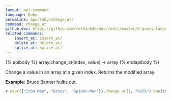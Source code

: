 ```yaml
---
layout: api-command 
language: Ruby
permalink: api/ruby/change_at/
command: change_at 
github_doc: https://github.com/rethinkdb/docs/edit/master/2-query-language/api/ruby/document-manipulation/change_at.md
related_commands:
    insert_at: insert_at/
    delete_at: delete_at/
    splice_at: splice_at/
---
```


{% apibody %}
array.change_at(index, value) → array
{% endapibody %}

Change a value in an array at a given index. Returns the modified array.

__Example:__ Bruce Banner hulks out.

```rb
r.expr(["Iron Man", "Bruce", "Spider-Man"]).change_at(1, "Hulk").run(conn)
```


